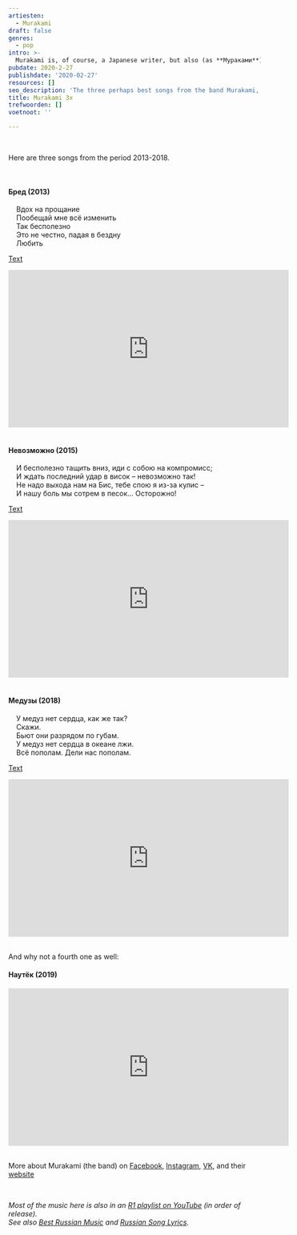 ```yaml
---
artiesten:
  - Murakami
draft: false
genres:
  - pop
intro: >-
  Murakami is, of course, a Japanese writer, but also (as **Мураками**) a Russian band (from [Kazan](https://en.wikipedia.org/wiki/Kazan)). Named after the writer, as noted by [Popkult](https://popkult.org/murakami/) (2016). Pop rock with a female vocalist (Dilyara Vagapova / [Диляра Вагапова](https://24smi.org/celebrity/123-dilyara-vagapova.html)), loved by everyone.
pubdate: 2020-2-27
publishdate: '2020-02-27'
resources: []
seo_description: 'The three perhaps best songs from the band Murakami, from Kazan, Russia.'
title: Murakami 3x
trefwoorden: []
voetnoot: ''

---
```


<br/>

Here are three songs from the period 2013-2018.

<br/>

#### Бред (2013)

&nbsp; &nbsp; Вдох на прощание<br/>
&nbsp; &nbsp; Пообещай мне всё изменить<br/>
&nbsp; &nbsp; Так бесполезно<br/>
&nbsp; &nbsp; Это не честно, падая в бездну<br/>
&nbsp; &nbsp; Любить

[Text](https://teksty-pesenok.ru/rus-murakami/tekst-pesni-bred/4015463/)

<iframe width="560" height="315" src="https://www.youtube.com/embed/9wUFmXPVTDs" frameborder="0" allow="accelerometer; autoplay; encrypted-media; gyroscope; picture-in-picture" allowfullscreen></iframe>

<br/>
<br/>

#### Невозможно (2015)

&nbsp; &nbsp; И бесполезно тащить вниз, иди с собою на компромисс;<br/>
&nbsp; &nbsp; И ждать последний удар в висок – невозможно так!<br/>
&nbsp; &nbsp; Не надо выхода нам на Бис, тебе спою я из-за кулис –<br/>
&nbsp; &nbsp; И нашу боль мы сотрем в песок... Осторожно!<br/>

[Text](https://unotices.com/page-text.php?id=88651)

<iframe width="560" height="315" src="https://www.youtube.com/embed/tZLilQTtBb4" frameborder="0" allow="accelerometer; autoplay; encrypted-media; gyroscope; picture-in-picture" allowfullscreen></iframe>

<br/>
<br/>

#### Медузы (2018)

&nbsp; &nbsp; У медуз нет сердца, как же так?<br/>
&nbsp; &nbsp; Скажи.<br/>
&nbsp; &nbsp; Бьют они разрядом по губам.<br/>
&nbsp; &nbsp; У медуз нет сердца в океане лжи.<br/>
&nbsp; &nbsp; Всё пополам. Дели нас пополам.<br/>

[Text](http://perevodp.ru/murakami-meduzy_text_lyrics_pesni)

<iframe width="560" height="315" src="https://www.youtube.com/embed/Cas34F1NlFs" frameborder="0" allow="accelerometer; autoplay; encrypted-media; gyroscope; picture-in-picture" allowfullscreen></iframe>

<br/>
<br/>

And why not a fourth one as well:

#### Наутёк (2019)

<iframe width="560" height="315" src="https://www.youtube.com/embed/tWkIs0mbvN4" frameborder="0" allow="accelerometer; autoplay; encrypted-media; gyroscope; picture-in-picture" allowfullscreen></iframe>

<br/>
<br/>

More about Murakami (the band) on [Facebook](https://www.facebook.com/groups/murakamiband/), [Instagram](https://www.instagram.com/murakamiband/), [VK](https://vk.com/murakamiband), and their [website](http://murakamiband.ru/)

<br/>

*Most of the music here is also in an [R1 playlist on YouTube](https://www.youtube.com/playlist?list=PLeE-zqOrSLhxfIpK2vuUJNCKSzyVBi0yM) (in order of release).* <br/>
*See also [Best Russian Music](https://www.youtube.com/playlist?list=PLeE-zqOrSLhxTFYDvlwUu4hYby9DojwoD) and [Russian Song Lyrics](https://www.youtube.com/playlist?list=PLeE-zqOrSLhzkRCATzT8__oNifBChVHGK).*
